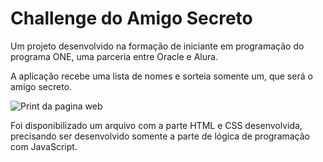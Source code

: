 # Challenge do Amigo Secreto

<p>Um projeto desenvolvido na formação de iniciante em programação do programa ONE, uma parceria entre Oracle e Alura. </p>
<p>A aplicação recebe uma lista de nomes e sorteia somente um, que será o amigo secreto. </p>

![Print da pagina web](https://github.com/user-attachments/assets/a95d744d-088b-4b08-971f-57defa4e7b93)


<p>Foi disponibilizado um arquivo com a parte HTML e CSS desenvolvida, precisando ser desenvolvido somente a parte de lógica de programação com JavaScript. </p>



